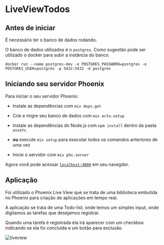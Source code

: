 # LiveViewTodos

## Antes de iniciar

É necessário ter o banco de dados rodando.

O banco de dados utilizados é o `postgres`.
Como sugestão pode ser utilizado o docker para subir a instância do banco.

```docker
docker run --name postgres-dev -e POSTGRES_PASSWORD=postgres -e POSTGRES_USER=postgres -p 5432:5432 -d postgres
```

## Iniciando seu servidor Phoenix

Para iniciar o seu servidor Phoenix:

  * Instale as dependências com `mix deps.get`
  * Crie e migre seu banco de dados com `mix ecto.setup`
  * Instale as dependências do Node.js com `npm install` dentro da pasta `assets`
  * **ou** execute `mix setup` para executar todos os comandos anteriores de uma vez

  * Inicie o servidor com `mix phx.server`

Agora você pode acessar [`localhost:4000`](http://localhost:4000) em seu navegdor.

## Aplicação

Foi utilizado o Phoenix Live View que se trata de uma biblioteca embutida no Phoenix para criação de aplicações em tempo real.

A aplicação se trata de uma Todo-list, onde temos um simples input, onde digitamos as tarefas que desejamos registrar.

Quando uma tarefa é registrada ela irá aparecer com um checkbox indicando se ela foi concluída e um botão para exclusão.

![liveview](https://user-images.githubusercontent.com/10531605/113512235-10f3ff80-953a-11eb-918d-7b7e7ac6f380.gif)

